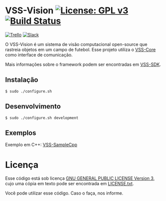 # VSS-Vision [![License: GPL v3](https://img.shields.io/badge/License-GPL%20v3-blue.svg)][gpl3] [![Build Status](https://api.travis-ci.com/VSS-SDK/VSS-Vision.svg?branch=master)][travis]


[![Trello](https://img.shields.io/badge/Trello-SDK-blue.svg)][vss-sdk-trello]
[![Slack](https://img.shields.io/badge/Slack-Channel-551a8b.svg)][slack]

O VSS-Vision é um sistema de visão computacional open-source que rastreia objetos em um
campo de futebol. Esse projeto utiliza o [VSS-Core][vss-core] como interface de comunicação.


Mais informações sobre o framework podem ser encontradas em [VSS-SDK][vss-sdk]. 


## Instalação
```
$ sudo ./configure.sh
```

## Desenvolvimento
```
$ sudo ./configure.sh development
```

## Exemplos
Exemplo em C++: [VSS-SampleCpp][samplecpp]

# Licença

Esse código está sob licença [GNU GENERAL PUBLIC LICENSE Version 3][gpl3], cujo uma cópia em texto pode ser encontrada em [LICENSE.txt](LICENSE.txt).

Você pode utilizar esse código. Caso o faça, nos informe.

[vss-sdk]: http://sirlab.github.io/VSS-SDK
[gpl3]: http://www.gnu.org/licenses/gpl-3.0/
[travis]: https://travis-ci.com/VSS-SDK/VSS-Vision
[install]: https://github.com/SIRLab/VSS-Vision/blob/master/INSTALL.md
[vss-sdk-trello]: https://trello.com/b/b4dVV6ug/vss-sdk
[slack]: https://vss-sdk.slack.com
[samplecpp]: https://github.com/SIRLab/VSS-SampleCpp
[vss-core]: https://github.com/SIRLab/VSS-Core





